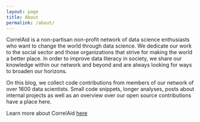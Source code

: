 ```yaml
---
layout: page
title: About
permalink: /about/
---
```



CorrelAid is a non-partisan non-profit network of data science enthusiasts who want to change the world through data science. We dedicate our work to the social sector and those organizations that strive for making the world a better place. In order to improve data literacy in society, we share our knowledge within our network and beyond and are always looking for ways to broaden our horizons.

On this blog, we collect code contributions from members of our network of over 1600 data scientists. Small code snippets, longer analyses, posts about internal projects as well as an overview over our open source contributions have a place here. 

Learn more about CorrelAid [here](https://correlaid.org)